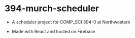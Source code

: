 # 394-murch-scheduler

- A scheduler project for COMP\_SCI 394-0 at Northwestern

- Made with React and hosted on Firebase
